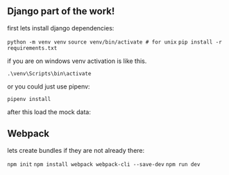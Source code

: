 ## Django part of the work!
first lets install django dependencies:

`python -m venv venv`
`source venv/bin/activate # for unix`
`pip install -r requirements.txt`

if you are on windows venv activation is like this.

`.\venv\Scripts\bin\activate`

or you could just use pipenv:

`pipenv install`


after this load the mock data: 

## Webpack

lets create bundles if they are not already there: 

`npm init`
`npm install webpack webpack-cli --save-dev`
`npm run dev`

